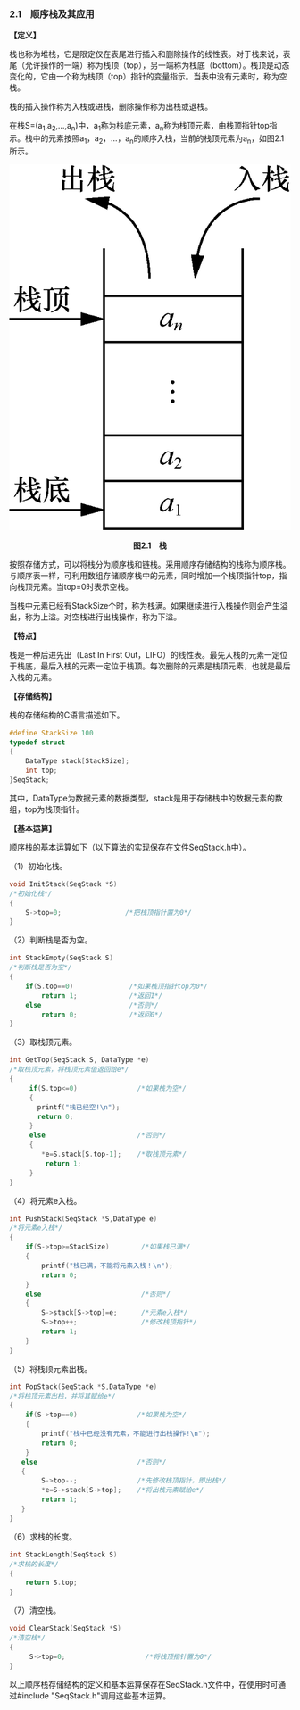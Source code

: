 ### 2.1　顺序栈及其应用

**【定义】**

栈也称为堆栈，它是限定仅在表尾进行插入和删除操作的线性表。对于栈来说，表尾（允许操作的一端）称为栈顶（top），另一端称为栈底（bottom）。栈顶是动态变化的，它由一个称为栈顶（top）指针的变量指示。当表中没有元素时，称为空栈。

栈的插入操作称为入栈或进栈，删除操作称为出栈或退栈。

在栈S=(a<sub class="my_markdown">1</sub>,a<sub>2</sub>,…,a<sub class="my_markdown">n</sub>)中，a<sub class="my_markdown">1</sub>称为栈底元素，a<sub class="my_markdown">n</sub>称为栈顶元素，由栈顶指针top指示。栈中的元素按照a<sub class="my_markdown">1</sub>，a<sub>2</sub>，…，a<sub class="my_markdown">n</sub>的顺序入栈，当前的栈顶元素为a<sub class="my_markdown">n</sub>，如图2.1所示。

![74.png](../images/74.png)
<center class="my_markdown"><b class="my_markdown">图2.1　栈</b></center>

按照存储方式，可以将栈分为顺序栈和链栈。采用顺序存储结构的栈称为顺序栈。与顺序表一样，可利用数组存储顺序栈中的元素，同时增加一个栈顶指针top，指向栈顶元素。当top=0时表示空栈。

当栈中元素已经有StackSize个时，称为栈满。如果继续进行入栈操作则会产生溢出，称为上溢。对空栈进行出栈操作，称为下溢。

**【特点】**

栈是一种后进先出（Last In First Out，LIFO）的线性表。最先入栈的元素一定位于栈底，最后入栈的元素一定位于栈顶。每次删除的元素是栈顶元素，也就是最后入栈的元素。

**【存储结构】**

栈的存储结构的C语言描述如下。

```c
#define StackSize 100
typedef struct
{
    DataType stack[StackSize];
    int top;
}SeqStack;
```

其中，DataType为数据元素的数据类型，stack是用于存储栈中的数据元素的数组，top为栈顶指针。

**【基本运算】**

顺序栈的基本运算如下（以下算法的实现保存在文件SeqStack.h中）。

（1）初始化栈。

```c
void InitStack(SeqStack *S)
/*初始化栈*/
{
    S->top=0;                /*把栈顶指针置为0*/
}
```

（2）判断栈是否为空。

```c
int StackEmpty(SeqStack S)
/*判断栈是否为空*/
{
    if(S.top==0)              /*如果栈顶指针top为0*/
        return 1;             /*返回1*/
    else                      /*否则*/
        return 0;             /*返回0*/
}
```

（3）取栈顶元素。

```c
int GetTop(SeqStack S, DataType *e)
/*取栈顶元素，将栈顶元素值返回给e*/
{
     if(S.top<=0)               /*如果栈为空*/
     {
       printf("栈已经空!\n");
       return 0;
     }
     else                       /*否则*/
     {
        *e=S.stack[S.top-1];    /*取栈顶元素*/
         return 1;
     }
}
```

（4）将元素e入栈。

```c
int PushStack(SeqStack *S,DataType e)
/*将元素e入栈*/
{
    if(S->top>=StackSize)        /*如果栈已满*/
    {
        printf("栈已满，不能将元素入栈！\n");
        return 0;
    }
    else                         /*否则*/
    {
        S->stack[S->top]=e;      /*元素e入栈*/
        S->top++;                /*修改栈顶指针*/
        return 1;
    }
}
```

（5）将栈顶元素出栈。

```c
int PopStack(SeqStack *S,DataType *e)
/*将栈顶元素出栈，并将其赋给e*/
{
    if(S->top==0)               /*如果栈为空*/
    {
        printf("栈中已经没有元素，不能进行出栈操作!\n");
        return 0;
    }
   else                         /*否则*/
   {
        S->top--;               /*先修改栈顶指针，即出栈*/
        *e=S->stack[S->top];    /*将出栈元素赋给e*/
        return 1;
   }
}
```

（6）求栈的长度。

```c
int StackLength(SeqStack S)
/*求栈的长度*/
{
    return S.top;
}
```

（7）清空栈。

```c
void ClearStack(SeqStack *S)
/*清空栈*/
{
     S->top=0;                    /*将栈顶指针置为0*/
}
```

以上顺序栈存储结构的定义和基本运算保存在SeqStack.h文件中，在使用时可通过#include
"SeqStack.h"调用这些基本运算。

